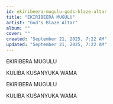 ```yaml
---
id: ekiribeera-mugulu-gods-blaze-altar
title: "EKIRIBEERA MUGULU"
artist: "God's Blaze Altar"
album: ""
cover: ""
created: "September 21, 2025, 7:22 AM"
updated: "September 21, 2025, 7:22 AM"
---
```


EKIRIBERA 
MUGULU

KULIBA 
KUSANYUKA
WAMA


EKIRIBERA 
MUGULU

KULIBA 
KUSANYUKA
WAMA

